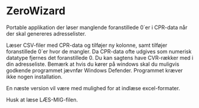 # ZeroWizard
Portable applikation der løser manglende foranstillede 0´er i CPR-data når der skal genereres adresselister. 

Læser CSV-filer med CPR-data og tilføjer ny kolonne, samt tilføjer foranstillede 0´er hvor de mangler. Da CPR-data ofte udgives som numerisk datatype fjernes det foranstillede 0. Du kan sagtens have CVR-rækker med i din adresseliste.
Bemærk at hvis du kører på windows skal du muligvis godkende programmet jævnfør Windows Defender. 
Programmet kræver ikke nogen installation.

En næste version vil være med mulighed for at indlæse excel-formater.

Husk at læse LÆS-MIG-filen.
